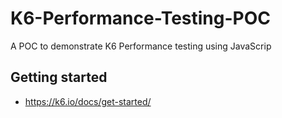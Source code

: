 # K6-Performance-Testing-POC
A POC to demonstrate K6 Performance testing using JavaScrip

## Getting started
- https://k6.io/docs/get-started/
